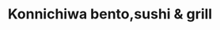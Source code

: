 ---
layout: place
title: "Konnichiwa bento,sushi & grill"
permalink: /south-carolina/boiling-springs/konnichiwa-bento-sushi-grill.html
stateAbbr: SC
stateName: South Carolina
cityName: Boiling Springs
place_id: ChIJwYAb8gdxV4gR-9mGT1t0hYA
photos:
  - name: >-
      places/ChIJwYAb8gdxV4gR-9mGT1t0hYA/photos/AeeoHcLfAAu8BjLQGkwt3qqJtDPOxkyuL35B-lZSDM2-kZxKR5XRK9hApEHAJIK_BvZD-oj_3jDa6do0fyI92P5yCcZxbLQDPYEm4b3Tyy51N2ePPa86GP1Z364mY7xLieZ8iqAmcOcwH5h9tUSLDND7bTBSLfueFoj4h2fcFZKR3TNso1tqjL3dY0rwoGq1T1q52Ec46Z2MAI9hLI832U60OwIFVWgiNuzPrqpadfRoZd4FcRjbt9I6B1SGtE--yR5pEqBeyl3M5KrxDbW67I9H3IgoYx-1AjBYEGzM-UexjLv5DWkEkeSS_BfAW9QOYWwxhqQWFng07atpBckBnJWicQ5J1gjCnTrYWlEOvby0cUUAa4tk_V_bsp12fSa63KkcqsDclEshwwZqBrkTAnhLn4UZB0nmIgXp_LICa3bOP0qnZw
    widthPx: 4032
    heightPx: 3024
    authorAttributions:
      - displayName: Agus Yasa
        uri: https://maps.google.com/maps/contrib/106493304803058532229
        photoUri: >-
          https://lh3.googleusercontent.com/a-/ALV-UjVxNEy-eK0sffutZlQn2r0Gk-vZWq3P3WZ3IWUPQfuUua_gxyM=s100-p-k-no-mo
    flagContentUri: >-
      https://www.google.com/local/imagery/report/?cb_client=maps_api_places.places_api&image_key=!1e10!2sCIHM0ogKEICAgICEuPHlHw&hl=en-US
    googleMapsUri: >-
      https://www.google.com/maps/place//data=!3m4!1e2!3m2!1sCIHM0ogKEICAgICEuPHlHw!2e10!4m2!3m1!1s0x88577107f21b80c1:0x8085745b4f86d9fb
  - name: >-
      places/ChIJwYAb8gdxV4gR-9mGT1t0hYA/photos/AeeoHcLqN7Jg0tg8XAMQm1pOXKbs5Xoyh4OCdiZHEK76AZpItsw7_X1QNU8R2JfKTphsSMDSzHz8gR5BjiR6L5dKYMf9HI9btx6r4Cn_UHgQm1VETWaYgZkIDLyotEbppXiprOKoowf0uaECxiIOkVVoMJK2IqM-P7FryVbDkSA57EXcIniYZmuq-ffLHNbiD-R15_l4lSz0NlyHgJ6TY49F5yQuj5Exi3kMogZS_0jnaLl6JRws9_hw7UQg3oKhVu39dH-iWRuKC7aO4svbbWTzu9C5RGjjzdUK6zisXXwVxQYCcQeAtQx9DWacG0snDJthF2k_iYWwSHbXuKvPWmArGHctJMNKXKVL30C140BTtUnUnUs0mN7jbXItmBkAJ2nbqvvO8xtnjk4QD2dm0orquYHDIi1NVJfmdIQPVwS7rBUPyA
    widthPx: 2560
    heightPx: 1920
    authorAttributions:
      - displayName: Josh Stanley
        uri: https://maps.google.com/maps/contrib/116594738777706780179
        photoUri: >-
          https://lh3.googleusercontent.com/a-/ALV-UjX5ku3w6KeNbQMQRvklDdiod-A9fntSR7tHqsfd2ZHCQp7lbPk=s100-p-k-no-mo
    flagContentUri: >-
      https://www.google.com/local/imagery/report/?cb_client=maps_api_places.places_api&image_key=!1e10!2sCIHM0ogKEICAgICLqfO1Yg&hl=en-US
    googleMapsUri: >-
      https://www.google.com/maps/place//data=!3m4!1e2!3m2!1sCIHM0ogKEICAgICLqfO1Yg!2e10!4m2!3m1!1s0x88577107f21b80c1:0x8085745b4f86d9fb
  - name: >-
      places/ChIJwYAb8gdxV4gR-9mGT1t0hYA/photos/AeeoHcKxYWzp8VoC9vBG1B-oj-dntuE7A6nPZ6cc8_N6Dvtlxp6jJXB104mddV0CKKDDhyqnXVPIjqQXWQYFV_nSZh7ZR8Cdw56CqarHajI00XtSnxb6jyOTd8tfnrFuInkuOfNPDLGgcwGIViV7lOyiFn8KUAFHW7m8QVsys2JUj6vDRwiB51IlamRgBoPIQPQ8OHiS0r_1R1G3maJ_i97yH3OyQiVdZ_hiE9QJuzXkmG-0vfP5L-st5Ty-HxlEmw-8zFPwM2_yLEAj5TKS6TcUPUx0Xhv8kaHnWbdD2dFxIP-oMPnD28Oi1ACtDPrVPd8QTP86u8hXVTyM0KqinfcEWbPeMZ3OGJ0fE-h-T7PPN1SPpoVGfTprx6SALkyz4r7TRjTeKa-23pU-mV_UxU-YMfuyr1FlECdeQhTPeYS9YXMsYg
    widthPx: 4000
    heightPx: 2252
    authorAttributions:
      - displayName: Alex Hideyoshi Yagi
        uri: https://maps.google.com/maps/contrib/103026161603984828687
        photoUri: >-
          https://lh3.googleusercontent.com/a/ACg8ocLjzdM38_49H1FP_sCDr0IKzZKQu8vaZTi-qgWroUND0VDYYw=s100-p-k-no-mo
    flagContentUri: >-
      https://www.google.com/local/imagery/report/?cb_client=maps_api_places.places_api&image_key=!1e10!2sCIHM0ogKEICAgIC7_Pjvcw&hl=en-US
    googleMapsUri: >-
      https://www.google.com/maps/place//data=!3m4!1e2!3m2!1sCIHM0ogKEICAgIC7_Pjvcw!2e10!4m2!3m1!1s0x88577107f21b80c1:0x8085745b4f86d9fb
  - name: >-
      places/ChIJwYAb8gdxV4gR-9mGT1t0hYA/photos/AeeoHcKkqBY3ayoVosyNVxrHh89NITSHb5uANDXXVoNHoVz1JmTVfXcCpffDfQPZrvLB4V9N47Wp9V5XWOEcm7xHz3yyL_F3PVYl7NCKoTAC4vLC4RTisf56mgFGGeXrmEP1dEXKSn7vFAEUJijdV4vwZhSmc6cfQHzEM05nKJD3QGOnyJfmKkSqSx3lh1HNzDS-0ghMQWghYCePIMvRPpCV3r-HLslGPsNmFLzHEDPDW-cQTyTqyv6zx1zbddH5vm1q-mtOa1YMqobX6bsFI16rhNRxlyYlSLDulCxKj2wDVa1HV6WbcVfQy1ogMzSsXrML1PF5XJ0WGzK99rKH-HTqEbJvzCYZiEB352PpWKXBNKAxPg2eid5Dv7Xd8OO3aq4F3ea_NTGMJf6e7mTrVMWZgUrzELJAQ5PDb_FVhDS037UVAQ
    widthPx: 3072
    heightPx: 4080
    authorAttributions:
      - displayName: Tetiana Ilnitska
        uri: https://maps.google.com/maps/contrib/103324541713225028871
        photoUri: >-
          https://lh3.googleusercontent.com/a-/ALV-UjU_CjIXpWNRgRtbOAAg9HtUbdluzHM-nTeJlCfMjqqyCjvj2plW=s100-p-k-no-mo
    flagContentUri: >-
      https://www.google.com/local/imagery/report/?cb_client=maps_api_places.places_api&image_key=!1e10!2sCIHM0ogKEICAgIC1nOCiZA&hl=en-US
    googleMapsUri: >-
      https://www.google.com/maps/place//data=!3m4!1e2!3m2!1sCIHM0ogKEICAgIC1nOCiZA!2e10!4m2!3m1!1s0x88577107f21b80c1:0x8085745b4f86d9fb
  - name: >-
      places/ChIJwYAb8gdxV4gR-9mGT1t0hYA/photos/AeeoHcLsLNmfOmEym72m1tJRgi89z-wan8clvYCLDj2-zfMFwIBW8Vz7bpEXUu5Pd7feKSjvfl7-7VH461VbV8t8Nf9ox_IwscPZxGBaIe-SZ9BIzmPwwgq28lcP2rP2IBUYKyGqLkZUwFYOdHmjTBQga06OD-zLGgA43SW7q6AGzszpzuBPdK40BevybV6TqzQJO2bwFSZ6jmXuejbsaO5wWC4MqUhgzWN_oGeoJDAJtmOMJEL-Xzt5JkXM483IBxBHa6e1GrRI6y9WVZhaHUxw3QVHwkm4Qo0dj0-X5ALEYmKoDrSkLVRgHWg2_6lk7geiKFaDS_GZ6ig7gPMq9atQ8XVctJVZMP2LgqV33jshLc2A4bjLYyrUXbaNNd4w6K-aMtfd_b-1n_AZXM7YH1RT8g5v9Sommo4MUCf_mEbrRsYrbOI
    widthPx: 2252
    heightPx: 4000
    authorAttributions:
      - displayName: George Curry
        uri: https://maps.google.com/maps/contrib/105808937609498508466
        photoUri: >-
          https://lh3.googleusercontent.com/a-/ALV-UjUPiso66NepKrRpozlYdEydabsJE-AndbVl9MkQeH4N9iBeJ5AU=s100-p-k-no-mo
    flagContentUri: >-
      https://www.google.com/local/imagery/report/?cb_client=maps_api_places.places_api&image_key=!1e10!2sCIHM0ogKEICAgMCgmJno2AE&hl=en-US
    googleMapsUri: >-
      https://www.google.com/maps/place//data=!3m4!1e2!3m2!1sCIHM0ogKEICAgMCgmJno2AE!2e10!4m2!3m1!1s0x88577107f21b80c1:0x8085745b4f86d9fb
  - name: >-
      places/ChIJwYAb8gdxV4gR-9mGT1t0hYA/photos/AeeoHcK4WD0wzbS2MPbQsT26bUFE4G0UEwk0wiRdBdHJzNme3vDW5byu-dzCtQxrsLmS3SXL-LLwSTRjpuq-xBbMC9GsDyvZ1arhtFicxnqXx1TlMm4G4g_LuhgHSozvIPDB-tk51jKobeKJaBxzjNA3biLenoNTPlfGcdMW4cOTEqH4j5eTaCRNrNt4ZPF9M4z2ghBjK0ZxAwarcGqGRcS8CLOs_FTvzGABETVpcO-mK1zbox1cDIa5q2zoax8joQadkoIwHw2gclkjdUTr1sSZ0ZoaO-i9VS8YArtq2Q_OGAqhp9KYSUQcMofOsi0H0gill72lI8OYki8eKGLTrQmWucHEBkuWxH_l5IY80v3HFdL9ro3PfGa4bW6cmuU4OoL7YkWdeI8S-Zt8oQNknqhLC2ZNP6MmWWYfUCDwLO1oNkreZNdz
    widthPx: 3060
    heightPx: 3104
    authorAttributions:
      - displayName: Daniella Pascal (Danie)
        uri: https://maps.google.com/maps/contrib/113320172400400890663
        photoUri: >-
          https://lh3.googleusercontent.com/a/ACg8ocJtb1C7ubjUzHMD2Zj5bOlRuw2fdv-UwgzvgDijUN_sQkbQR-c=s100-p-k-no-mo
    flagContentUri: >-
      https://www.google.com/local/imagery/report/?cb_client=maps_api_places.places_api&image_key=!1e10!2sCIHM0ogKEICAgIDb2Nns8AE&hl=en-US
    googleMapsUri: >-
      https://www.google.com/maps/place//data=!3m4!1e2!3m2!1sCIHM0ogKEICAgIDb2Nns8AE!2e10!4m2!3m1!1s0x88577107f21b80c1:0x8085745b4f86d9fb
  - name: >-
      places/ChIJwYAb8gdxV4gR-9mGT1t0hYA/photos/AeeoHcKLMKtnYY0-K6UIAlvdIYbM2iNPxV-h6VehVyP6X79PFNIWgvijYI7vsWY_6ec4lOouHe_EyedyW8fvVMu_5T5VlZXuEeUQXgiaD9-bn2CoVv0mMAGGU0VSCIxqKPaWVzVixq3uALDTWhNVBBisyoZ7lZk7YX5YghQc-e0FTwS8dOQpy7X0rpyXeydFZ5_kxfYX6obdBTupWG_OP6Y45CnnpTYoz-VVQVF2S9P2kuaHa7ACEm7YZBaXz5g2-ue81Hr7TByQM_I7vF3zH15D2QSeP6vQ352ZzKqJzYRuypnFYaE1oztaRZqNymT6tftM3B0IKw52DOUHV-d7Fsc0p6M8ZKLfjLsmebrGMCKfMQs26trncNGjc1g9Tk74wixUtB5oVM2XWgEF2xrUBuYfIQ3ZdZtenF4dlljbp67fvU18uQ
    widthPx: 3024
    heightPx: 4032
    authorAttributions:
      - displayName: Crystal Collins
        uri: https://maps.google.com/maps/contrib/114655018721805203094
        photoUri: >-
          https://lh3.googleusercontent.com/a/ACg8ocK1WyAfh1gzMExsToymlVI83-3tiTNQ7YneOJmZbZMLa8IO9Q=s100-p-k-no-mo
    flagContentUri: >-
      https://www.google.com/local/imagery/report/?cb_client=maps_api_places.places_api&image_key=!1e10!2sCIHM0ogKEICAgICOy6WOGQ&hl=en-US
    googleMapsUri: >-
      https://www.google.com/maps/place//data=!3m4!1e2!3m2!1sCIHM0ogKEICAgICOy6WOGQ!2e10!4m2!3m1!1s0x88577107f21b80c1:0x8085745b4f86d9fb
  - name: >-
      places/ChIJwYAb8gdxV4gR-9mGT1t0hYA/photos/AeeoHcIMbJH_FjQRCcJFwebWHMYTRW3Ffgg-SHrMO49MF_UgOkZ3QoDauFR-p-bf3E3qJpJyL-CbIwKc-yRaQ8PkCeAR1TeZx2fm3W2Td7qkNOtgH2PXcI6XldkBSVfpHlHu3K6xkR43aGUCyE_JhlUqKotOem8DLOhxblEIB4VyvVtgK0dzKpg7BZGH8kPMkpU2veOThtfv-9n7Y3QDygo4TU28kSZq-HMzvoMyW5zDI9Rme87Uc0MYLZRE8c7lB9-5kH9XQ39jXHmJHbBtsjB-k-LIfrSnXdnJYRYstptqyILgQuEiLEC8LwbVTtuiBYFQ7_sHtn_ohTUIIkaP6t52PEBBdIO6BvTeUMehmkhmLqL6DeJdKp2Tkp6w0ho6N1gWJLuMEz9MEoxx79BahqSrq_VOltc8k8Ndi9oOXp2hmxlWEg
    widthPx: 3000
    heightPx: 4000
    authorAttributions:
      - displayName: Nations88
        uri: https://maps.google.com/maps/contrib/112158042017323478173
        photoUri: >-
          https://lh3.googleusercontent.com/a/ACg8ocJV1wXqAk40CJiJDx0IEhM84e0YhGjldhSevIOk7g4E7SiLmw=s100-p-k-no-mo
    flagContentUri: >-
      https://www.google.com/local/imagery/report/?cb_client=maps_api_places.places_api&image_key=!1e10!2sCIHM0ogKEICAgICLvPDbaw&hl=en-US
    googleMapsUri: >-
      https://www.google.com/maps/place//data=!3m4!1e2!3m2!1sCIHM0ogKEICAgICLvPDbaw!2e10!4m2!3m1!1s0x88577107f21b80c1:0x8085745b4f86d9fb
  - name: >-
      places/ChIJwYAb8gdxV4gR-9mGT1t0hYA/photos/AeeoHcJNw7VY6Da0IqcBEDByYXgEkj0zp9ATSOcO9nUGMae87otrFByJUSZ-Wr6NVKCcITLkNvN1knnSoGnyE-701LKzlxTjSD-Z1pteecRHtfGKr_IRObIdsBOU9D2wztVMtL_tZgZEs0QeS030lpBbOtGl2mmudc_p_7NK97gnD8j9oC-UohS4RAsM66UUIXUcK9A8OgK6J_Mfp_qxvaTARBvm2Wna-7yS10XxTwUO7ITWP1ew1SAIr2yedDlyaATURT4EsfctLjI-gmzZetmEviLECN7Fq_EM0W26vNs2lT5fmkyGeiq1EO_qDNGxCyVvOdX8XvdbCjZ6GDl38hCiYzYQ16Sk5AcjEi70VCzTAakxU23FNh6BdOVLEZmrzBHcudkBCfKK-zftRSz2K0lxAVMH6vi3APWeDWzLiLDy4hmR_g
    widthPx: 2680
    heightPx: 1868
    authorAttributions:
      - displayName: Jeremie Dunning
        uri: https://maps.google.com/maps/contrib/114846386599980170969
        photoUri: >-
          https://lh3.googleusercontent.com/a/ACg8ocI1l2stDa1l8ssPxqMhj68Z2L_vMvHX6rIGG7-R9oghYAGP_tER=s100-p-k-no-mo
    flagContentUri: >-
      https://www.google.com/local/imagery/report/?cb_client=maps_api_places.places_api&image_key=!1e10!2sCIHM0ogKEICAgIDupLP4MA&hl=en-US
    googleMapsUri: >-
      https://www.google.com/maps/place//data=!3m4!1e2!3m2!1sCIHM0ogKEICAgIDupLP4MA!2e10!4m2!3m1!1s0x88577107f21b80c1:0x8085745b4f86d9fb
  - name: >-
      places/ChIJwYAb8gdxV4gR-9mGT1t0hYA/photos/AeeoHcLqVgVoNbJU9q50QkK-EtYvDbjlLCkN7ZcRl5QfzYKlShMYoLiFdmp_FkqT3iJ4mQM0ixIYBNVfZIHE_dmVScs_RS8zXasV97i18BUCn33-qfTSC0vvxJA227HTxwIpn3rZZVslo0p-bfs_25rR6I1wAgHdYMh_6VvPbNh6XaShkNIGFRhZUjoy3fvl6hvRlFRZnj9N1TYNl30h5iIEBsKs1PhIRZL3RBN0lzzeaEERtlfd1VSIRupKO1O7EwpHcEQQHK6DMvkCVROQpeNdZvQFPpEsSi1iEeL-NvQ6WUyhFqp2tswbzN7uLsozM4juHzWju7KOTgyWf46pLMiHsZKrT-3lgAgNIeW5hbMd1CAJ3UOVMwQfZq8pe2HJftsNUPBqGvQ9-1mU5p6MQjDLPnesE98x8rDrPX211CtYQti9JQ
    widthPx: 4000
    heightPx: 1800
    authorAttributions:
      - displayName: Rebecca Harrell
        uri: https://maps.google.com/maps/contrib/102920806505972658156
        photoUri: >-
          https://lh3.googleusercontent.com/a-/ALV-UjU-euzVocl0ds-B9dgofPDFp8YGexblOtnDGU0glZowESuEvCSGFQ=s100-p-k-no-mo
    flagContentUri: >-
      https://www.google.com/local/imagery/report/?cb_client=maps_api_places.places_api&image_key=!1e10!2sCIHM0ogKEICAgID-0rX0cQ&hl=en-US
    googleMapsUri: >-
      https://www.google.com/maps/place//data=!3m4!1e2!3m2!1sCIHM0ogKEICAgID-0rX0cQ!2e10!4m2!3m1!1s0x88577107f21b80c1:0x8085745b4f86d9fb
address: 4026 SC-9, Boiling Springs, SC 29316, USA
street: 4026 SC-9
city: Boiling Springs
state: SC
zip: '29316'
country: USA
neighborhood: null
latitude: '35.052257'
longitude: '-81.987571'
accessibility_options:
  wheelchairAccessibleParking: true
  wheelchairAccessibleEntrance: true
  wheelchairAccessibleRestroom: true
  wheelchairAccessibleSeating: true
business_status: OPERATIONAL
name: Konnichiwa bento,sushi & grill
google_maps_links:
  directionsUri: >-
    https://www.google.com/maps/dir//''/data=!4m7!4m6!1m1!4e2!1m2!1m1!1s0x88577107f21b80c1:0x8085745b4f86d9fb!3e0
  placeUri: https://maps.google.com/?cid=9260936144282376699
  writeAReviewUri: >-
    https://www.google.com/maps/place//data=!4m3!3m2!1s0x88577107f21b80c1:0x8085745b4f86d9fb!12e1
  reviewsUri: >-
    https://www.google.com/maps/place//data=!4m4!3m3!1s0x88577107f21b80c1:0x8085745b4f86d9fb!9m1!1b1
  photosUri: >-
    https://www.google.com/maps/place//data=!4m3!3m2!1s0x88577107f21b80c1:0x8085745b4f86d9fb!10e5
primary_type: Sushi Restaurant
opening_hours:
  regular: null
  current: null
secondary_opening_hours:
  regular:
    weekdayDescriptions: null
    type: null
  current:
    weekdayDescriptions: null
    type: null
phone: (864) 599-9888
price_level: PRICE_LEVEL_MODERATE
price_range: $10 &ndash; $20
rating: '4.4'
rating_count: 465
website: >-
  https://m.facebook.com/pages/category/Sushi-Restaurant/Konnichiwa-bentosushi-and-grill-3369292339762878/
description: null
reviews: null
parking_options: null
payment_options: null
allow_dogs: null
curbside_pickup: null
delivery: null
dine_in: null
good_for_children: null
good_for_groups: null
good_for_sports: null
live_music: null
menu_for_children: null
outdoor_seating: null
reservable: null
restroom: null
serves_beer: null
serves_breakfast: null
serves_brunch: null
serves_cocktails: null
serves_coffee: null
serves_dinner: null
serves_dessert: null
serves_lunch: null
serves_vegetarian_food: null
serves_wine: null
takeout: null

---